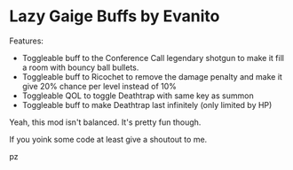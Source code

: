 # Lazy Gaige Buffs by Evanito

Features:

- Toggleable buff to the Conference Call legendary shotgun to make it fill a room with bouncy ball bullets.
- Toggleable buff to Ricochet to remove the damage penalty and make it give 20% chance per level instead of 10%
- Toggleable QOL to toggle Deathtrap with same key as summon
- Toggleable buff to make Deathtrap last infinitely (only limited by HP)

Yeah, this mod isn't balanced. It's pretty fun though.

If you yoink some code at least give a shoutout to me.

pz
